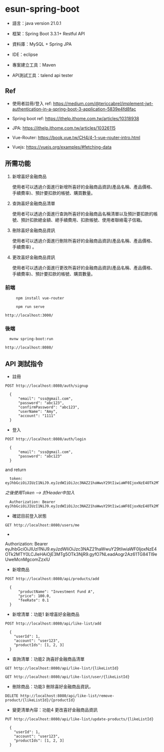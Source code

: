 # esun-spring-boot

- 語言：java version 21.0.1

- 框架：Spring Boot 3.3.1+ Restful API

- 資料庫：MySQL + Spring JPA

- IDE：eclipse

- 專案建立工具：Maven

- API測試工具：talend api tester

## Ref
- 使用者註冊/登入 ref: https://medium.com/@tericcabrel/implement-jwt-authentication-in-a-spring-boot-3-application-5839e4fd8fac

- Spring boot ref: https://ithelp.ithome.com.tw/articles/10318938

- JPA: https://ithelp.ithome.com.tw/articles/10326115

- Vue-Router: https://book.vue.tw/CH4/4-1-vue-router-intro.html

- Vuejs: https://vuejs.org/examples/#fetching-data

## 所需功能

1. 新增喜好金融商品

   使用者可以透過介面進行新增所喜好的金融商品資訊(產品名稱、產品價格、手續費率)、預計要扣款的帳號、購買數量。
3. 查詢喜好金融商品清單

   使用者可以透過介面進行查詢所喜好的金融商品名稱清單以及預計要扣款的帳號、預計扣款總金額、總手續費用、扣款帳號、使用者聯絡電子信箱。
4. 刪除喜好金融商品資訊

   使用者可以透過介面進行刪除所喜好的金融商品資訊(產品名稱、產品價格、手續費率) 。
5. 更改喜好金融商品資訊

   使用者可以透過介面進行更改所喜好的金融商品資訊(產品名稱、產品價格、手續費率)、預計要扣款的帳號、購買數量。
### 前端

         npm install vue-router

         npm run serve

`http://localhost:3000/`

### 後端

      mvnw spring-boot:run

`http://localhost:8080/`

## API 測試指令

- 註冊

`POST http://localhost:8080/auth/signup`

      {
          "email": "sss@gmail.com",
          "password": "abc123",
          "confirmPassword": "abc123",
          "userName": "Amy",
          "account": "1111"
      }

- 登入

`POST http://localhost:8080/auth/login`

      {
          "email": "sss@gmail.com",
          "password": "abc123"
      }

and return

      token: eyJhbGciOiJIUzI1NiJ9.eyJzdWIiOiJzc3NAZ21haWwuY29tIiwiaWF0IjoxNzE4OTk2MTY0LCJleHAiOjE3MTg5OTk3NjR9.gyfO7NLeadAogr2Az61TG84Tl9eUweMcnMgcomZzxlU

*之後使用Token --> 於Header中加入*

      Authorization: Bearer eyJhbGciOiJIUzI1NiJ9.eyJzdWIiOiJzc3NAZ21haWwuY29tIiwiaWF0IjoxNzE4OTk2MTY0LCJleHAiOjE3MTg5OTk3NjR9.gyfO7NLeadAogr2Az61TG84Tl9eUweMcnMgcomZzxlU

- 確認目前登入狀態

`GET http://localhost:8080/users/me`

+

Authorization: Bearer eyJhbGciOiJIUzI1NiJ9.eyJzdWIiOiJzc3NAZ21haWwuY29tIiwiaWF0IjoxNzE4OTk2MTY0LCJleHAiOjE3MTg5OTk3NjR9.gyfO7NLeadAogr2Az61TG84Tl9eUweMcnMgcomZzxlU


- 新增商品

`POST http://localhost:8080/api/products/add`

      {
          "productName": "Investment Fund A",
          "price": 100.0,
          "feeRate": 0.1
      }

- 新增清單：功能1 新增喜好金融商品

`POST http://localhost:8080/api/like-list/add`

      {
        "userId": 1,
        "account": "user123",
        "productIds": [1, 2, 3]
      }

- 查詢清單：功能2 詢喜好金融商品清單

`GET http://localhost:8080/api/like-list/{likeListId}`

`GET http://localhost:8080/api/like-list/user/{likeListId}`

- 刪除商品：功能3 刪除喜好金融商品資訊，

`DELETE http://localhost:8080/api/like-list/remove-product/{likeListId}/{productId}`

- 變更清單內容：功能4 更改喜好金融商品資訊

`PUT http://localhost:8080/api/like-list/update-products/{likeListId}`

      {
        "userId": 1,
        "account": "user123",
        "productIds": [1, 2, 3]
      }
